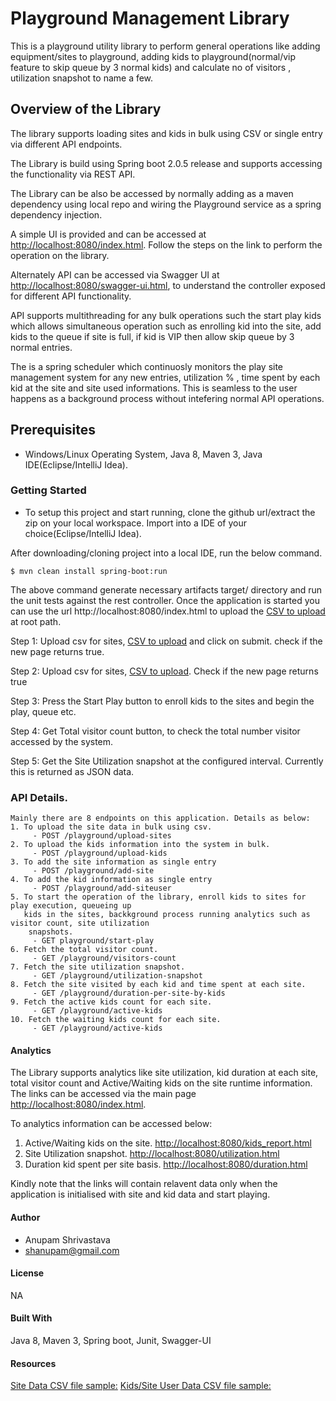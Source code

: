 # Playground Management Library
This is a playground utility library to perform general operations like 
adding equipment/sites to playground, adding kids to playground(normal/vip feature 
to skip queue by 3 normal kids) and calculate no of visitors , utilization snapshot to name a few. 

## Overview of the Library 
The library supports loading sites and kids in bulk using CSV or single entry via different API endpoints.

The Library is build using Spring boot 2.0.5 release and supports accessing the functionality via REST API. 

The Library can be also be accessed by normally adding as a maven dependency using local repo and
wiring the Playground service as a spring dependency injection. 

A simple UI is provided and can be accessed at [http://localhost:8080/index.html](http://localhost:8080/index.html). Follow the steps on the link 
to perform the operation on the library.

Alternately API can be accessed via Swagger UI at [http://localhost:8080/swagger-ui.html](http://localhost:8080/swagger-ui.html), to understand the 
controller exposed for different API functionality. 

API supports multithreading for any bulk operations such the start play kids which allows simultaneous 
operation such as enrolling kid into the site, add kids to the queue if site is full, if kid is VIP then 
allow skip queue by 3 normal entries. 

The is a spring scheduler which continuosly monitors the play site management system for any new entries,
utilization % , time spent by each kid at the site and site used informations. This is seamless to the user 
happens as a background process without intefering normal API operations. 
  
## Prerequisites
   - Windows/Linux Operating System, Java 8, Maven 3, Java IDE(Eclipse/IntelliJ Idea).   

### Getting Started
   
   - To setup this project and start running, clone the github url/extract the zip on your local workspace. Import into a IDE of your choice(Eclipse/IntelliJ Idea). 
   
   After downloading/cloning project into a local IDE, run the below command.
   
   `$ mvn clean install spring-boot:run`
   
   The above command generate necessary artifacts target/ directory and run the unit tests against the rest controller. 
   Once the application is started you can use the url http://localhost:8080/index.html to upload the [CSV to upload](./csv) at root path.
   
   Step 1: Upload csv for sites, [CSV to upload](./playground_sites.csv) and click on submit. check if the new 
   page returns true. 
   
   Step 2: Upload csv for sites, [CSV to upload](./playground_kids.csv). Check if the new page 
   returns true
    
   Step 3: Press the Start Play button to enroll kids to the sites and begin the play, queue etc.
   
   Step 4: Get Total visitor count button, to check the total number visitor accessed by the system.
   
   Step 5: Get the Site Utilization snapshot at the configured interval. Currently this is returned as JSON data.
   
### API Details. 
    Mainly there are 8 endpoints on this application. Details as below: 
    1. To upload the site data in bulk using csv.  
         - POST /playground/upload-sites    
    2. To upload the kids information into the system in bulk.
         - POST /playground/upload-kids
    3. To add the site information as single entry
         - POST /playground/add-site
    4. To add the kid information as single entry
         - POST /playground/add-siteuser
    5. To start the operation of the library, enroll kids to sites for play execution, queueing up 
       kids in the sites, backkground process running analytics such as visitor count, site utilization
        snapshots. 
         - GET playground/start-play
    6. Fetch the total visitor count.
         - GET /playground/visitors-count
    7. Fetch the site utilization snapshot.
         - GET /playground/utilization-snapshot
    8. Fetch the site visited by each kid and time spent at each site. 
         - GET /playground/duration-per-site-by-kids           
    9. Fetch the active kids count for each site. 
         - GET /playground/active-kids
    10. Fetch the waiting kids count for each site. 
         - GET /playground/active-kids              
         
#### Analytics 
The Library supports analytics like site utilization, kid duration at each site, total visitor count and Active/Waiting kids on the site runtime information. The links can be accessed via 
the main page [http://localhost:8080/index.html](http://localhost:8080/index.html). 

To analytics information can be accessed below: 
1. Active/Waiting kids on the site. [http://localhost:8080/kids_report.html](http://localhost:8080/kids_report.html)
2. Site Utilization snapshot. [http://localhost:8080/utilization.html](http://localhost:8080/utilization.html)
3. Duration kid spent per site basis. [http://localhost:8080/duration.html](http://localhost:8080/duration.html)

Kindly note that the links will contain relavent data only when the application is initialised with site and kid data and start playing. 

#### Author

   - Anupam Shrivastava 
   - shanupam@gmail.com

#### License
   NA

####  Built With
   Java 8, Maven 3, Spring boot, Junit, Swagger-UI

#### Resources 
   [Site Data CSV file sample:](./playground_sites.csv)
   [Kids/Site User Data CSV file sample:](./playground_kids.csv)